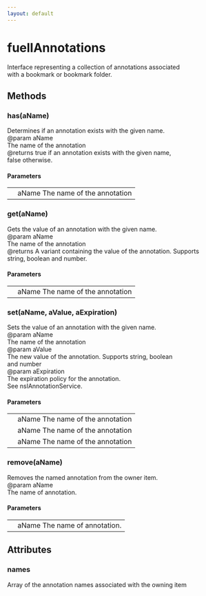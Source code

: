 ```yaml
---
layout: default
---
```


# fuelIAnnotations #
  
Interface representing a collection of annotations associated  
with a bookmark or bookmark folder.  
  

## Methods ##

### has(aName) ###
  
Determines if an annotation exists with the given name.  
@param   aName  
         The name of the annotation  
@returns true if an annotation exists with the given name,  
         false otherwise.  
  

#### Parameters ####

<table>

<tr>
<td></td>
<td>aName  
         The name of the annotation  
</td>
</tr>

</table>

### get(aName) ###
  
Gets the value of an annotation with the given name.  
@param   aName  
         The name of the annotation  
@returns A variant containing the value of the annotation. Supports  
         string, boolean and number.  
  

#### Parameters ####

<table>

<tr>
<td></td>
<td>aName  
         The name of the annotation  
</td>
</tr>

</table>

### set(aName, aValue, aExpiration) ###
  
Sets the value of an annotation with the given name.  
@param   aName  
         The name of the annotation  
@param   aValue  
         The new value of the annotation. Supports string, boolean  
         and number  
@param   aExpiration  
         The expiration policy for the annotation.  
         See nsIAnnotationService.  
  

#### Parameters ####

<table>

<tr>
<td></td>
<td>aName  
         The name of the annotation  
</td>
</tr>

<tr>
<td></td>
<td>aName  
         The name of the annotation  
</td>
</tr>

<tr>
<td></td>
<td>aName  
         The name of the annotation  
</td>
</tr>

</table>

### remove(aName) ###
  
Removes the named annotation from the owner item.  
@param   aName  
         The name of annotation.  
  

#### Parameters ####

<table>

<tr>
<td></td>
<td>aName  
         The name of annotation.  
</td>
</tr>

</table>

## Attributes ##

### names ###
  
Array of the annotation names associated with the owning item  
  
